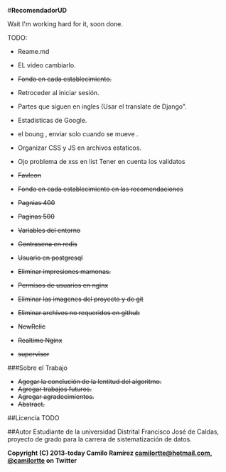 #**RecomendadorUD**

Wait I'm working hard for it, soon done.

TODO:

+ Reame.md
+ EL video cambiarlo.
+ ~~Fondo en cada establecimiento.~~
+ Retroceder al iniciar sesión.
+ Partes que siguen en ingles (Usar el translate de Django".
+ Estadisticas de Google.
+ el boung , enviar solo cuando se mueve .
+ Organizar CSS y JS en archivos estaticos.
+ Ojo problema de xss en list Tener en cuenta los validatos

+ ~~FavIcon~~
+ ~~Fondo en cada establecimiento en las recomendaciones~~
+ ~~Pagnias 400~~
+ ~~Paginas 500~~
+ ~~Variables del entorno~~
+ ~~Contrasena en redis~~
+ ~~Usuario en postgresql~~
+ ~~Eliminar impresiones mamonas.~~
+ ~~Permisos de usuarios en nginx~~
+ ~~Eliminar las imagenes del proyecto y de git~~
+ ~~Eliminar archivos no requeridos en github~~
+ ~~NewRelic~~
+ ~~Realtime Nginx~~
+ ~~supervisor~~


###Sobre el Trabajo
+ ~~Agegar la conclución de la lentitud del algoritmo.~~
+ ~~Agregar trabajos futuros.~~
+ ~~Agregar agradecimientos.~~
+ ~~Abstract.~~


##Licencia
TODO

##Autor
Estudiante de la universidad Distrital Francisco José de Caldas, proyecto de grado para la carrera de sistematización de datos.

**Copyright (C) 2013-today Camilo Ramírez camilortte@hotmail.com, [@camilortte](https://twitter.com/camilortte) on Twitter**




